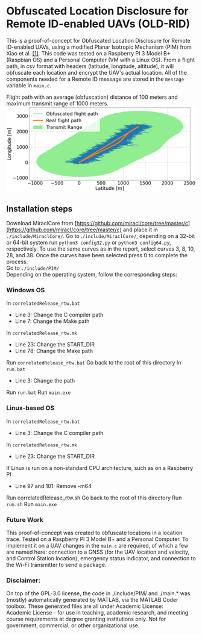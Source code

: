 
# Obfuscated Location Disclosure for Remote ID-enabled UAVs (OLD-RID)
This is a proof-of-concept for Obfuscated Location Disclosure for Remote ID-enabled UAVs, using a modified Planar Isotropic Mechanism (PIM) from Xiao et al. [\[1\]](https://doi.org/10.1145/2810103.2813640). This code was tested on a Raspberry PI 3 Model B+ (Raspbian OS) and a Personal Computer (VM with a Linux OS). From a flight path, in csv format with headers (latitude, longitude, altitude), it will obfuscate each location and encrypt the UAV's actual location. All of the components needed for a Remote ID message are stored in the `message` variable in `main.c`.  

Flight path with an average (obfuscation) distance of 100 meters and maximum transmit range of 1000 meters.
![Flight path with an average (obfuscation) distance of 100 meters and maximum transmit range of 1000 meters.](https://github.com/MSchotsman/OLD-RID/blob/main/obfuscated.png?raw=true "Flight path with an average (obfuscation) distance of 100 meters and maximum transmit range of 1000 meters.")

## Installation steps
Download MiraclCore from [https://github.com/miracl/core/tree/master/c](https://github.com/miracl/core/tree/master/c) and place it in `./include/MiraclCore/`.
Go to .`/include/MiraclCore/`, depending on a 32-bit or 64-bit system run `python3 config32.py` or `python3 config64.py`, respectively. To use the same curves as in the report, select curves 3, 8, 10, 28, and 38. Once the curves have been selected press 0 to complete the process.  
Go to `./include/PIM/`  
Depending on the operating system, follow the corresponding steps:

### Windows OS

In `correlatedRelease_rtw.bat`  
* Line 3: Change the C compiler path
* Line 7: Change the Make path

In `correlatedRelease_rtw.mk`
* Line 23: Change the START_DIR
* Line 78: Change the Make path

Run `correlatedRelease_rtw.bat`
Go back to the root of this directory
In `run.bat`
* Line 3: Change the path

Run `run.bat`
Run `main.exe`

### Linux-based OS

In `correlatedRelease_rtw.bat`
* Line 3: Change the C compiler path

In `correlatedRelease_rtw.mk`
* Line 23: Change the START_DIR

If Linux is run on a non-standard CPU architecture, such as on a Raspberry PI
* Line 97 and 101: Remove -m64

Run correlatedRelease_rtw.sh
Go back to the root of this directory
Run `run.sh`
Run `main.exe`

### Future Work

This proof-of-concept was created to obfuscate locations in a location trace. Tested on a Raspberry PI 3 Model B+ and a Personal Computer. To implement it on a UAV changes in the `main.c` are required, of which a few are named here: connection to a GNSS (for the UAV location and velocity, and Control Station location), emergency status indicator, and connection to the Wi-Fi transmitter to send a package.

### Disclaimer:

On top of the GPL-3.0 license, the code in ./include/PIM/ and ./main.* was (mostly) automatically generated by MATLAB, via the MATLAB Coder toolbox. These generated files are all under Academic License:  
Academic License - for use in teaching, academic research, and meeting course requirements at degree granting institutions only. Not for government, commercial, or other organizational use.
